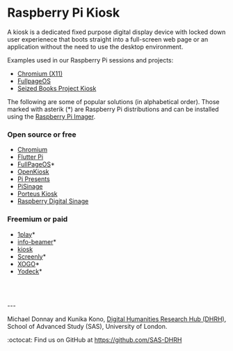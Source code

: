 # Raspberry Pi Kiosk

A kiosk is a dedicated fixed purpose digital display device with locked down user experienece that boots straight into a full-screen web page or an application without the need to use the desktop environment.

Examples used in our Raspberry Pi sessions and projects:

* [Chromium (X11)](Chromium-X11.md)
* [FullpageOS](FullPageOS.md)
* [Seized Books Project Kiosk](Seized-Books-Project-Kiosk.md)

The following are some of popular solutions (in alphabetical order). Those marked with asterik (\*) are Raspberry Pi distributions and can be installed using the [Raspberry Pi Imager](https://www.raspberrypi.com/software/).

### Open source or free

* [Chromium](https://www.chromium.org/Home/)
* [Flutter Pi](https://github.com/ardera/flutter-pi)
* [FullPageOS](https://www.otot.tv/fullpageos/)\*
* [OpenKiosk](https://openkiosk.mozdevgroup.com/)
* [Pi Presents](https://github.com/KenT2/pipresents-gapless)
* [PiSinage](https://github.com/colloqi/pisignage)
* [Porteus Kiosk](https://porteus-kiosk.org/)
* [Raspberry Digital Sinage](https://www.binaryemotions.com/digital-signage-systems/raspberry-digital-signage/)

### Freemium or paid

* [1play](https://1play.tv)\*
* [info-beamer](https://info-beamer.com)\*
* [kiosk](https://www.kiosk.show)
* [Screenly](https://www.screenly.io)\*
* [XOGO](https://www.xogo.io/getting-started)\*
* [Yodeck](https://www.yodeck.com)\*

<br /><br />

\---

Michael Donnay and Kunika Kono, [Digital Humanities Research Hub (DHRH)](https://www.sas.ac.uk/digital-humanities), School of Advanced Study (SAS), University of London.  

:octocat: Find us on GitHub at https://github.com/SAS-DHRH